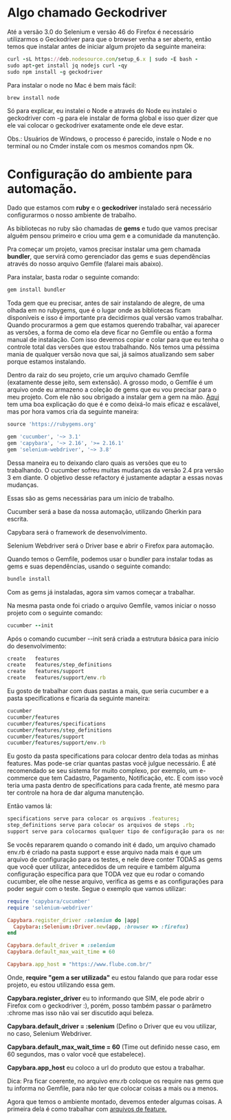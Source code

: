# Algo chamado Geckodriver

Até a versão 3.0 do Selenium e versão 46 do Firefox é necessário utilizarmos o Geckodriver para que o browser venha a ser aberto, então temos que instalar antes de iniciar algum projeto da seguinte maneira:

```ruby
curl -sL https://deb.nodesource.com/setup_6.x | sudo -E bash -
sudo apt-get install jq nodejs curl -qy
sudo npm install -g geckodriver
```

Para instalar o node no Mac é bem mais fácil:

```ruby
brew install node
```

Só para explicar, eu instalei o Node e através do Node eu instalei o geckodriver com -g para ele instalar de forma global e isso quer dizer que ele vai colocar o geckodriver exatamente onde ele deve estar.

Obs.: Usuários de Windows, o processo é parecido, instale o Node e no terminal ou no Cmder instale com os mesmos comandos npm Ok.

# Configuração do ambiente para automação.

Dado que estamos com **ruby** e o **geckodriver** instalado será necessário configurarmos o nosso ambiente de trabalho.

As bibliotecas no ruby são chamadas de **gems** e tudo que vamos precisar alguém pensou primeiro e criou uma gem e a comunidade da manutenção.

Pra começar um projeto, vamos precisar instalar uma gem chamada **bundler**, que servirá como gerenciador das gems e suas dependências através do nosso arquivo Gemfile (falarei mais abaixo).

Para instalar, basta rodar o seguinte comando:

```ruby
gem install bundler
```

Toda gem que eu precisar, antes de sair instalando de alegre, de uma olhada em no rubygems, que é o lugar onde as bibliotecas ficam disponíveis e isso é importante pra decidirmos qual versão vamos trabalhar. Quando procurarmos a gem que estamos querendo trabalhar, vai aparecer as versões, a forma de como ela deve ficar no Gemfile ou então a forma manual de instalação. Com isso devemos copiar e colar para que eu tenha o controle total das versões que estou trabalhando. Nós temos uma péssima mania de qualquer versão nova que sai, já saímos atualizando sem saber porque estamos instalando.

Dentro da raiz do seu projeto, crie um arquivo chamado Gemfile (exatamente desse jeito, sem extensão). A grosso modo, o Gemfile é um arquivo onde eu armazeno a coleção de gems que eu vou precisar para o meu projeto. Com ele não sou obrigado a instalar gem a gem na mão. [Aqui](https://tosbourn.com/what-is-the-gemfile/) tem uma boa explicação do que é e como deixá-lo mais eficaz e escalável, mas por hora vamos cria da seguinte maneira:

```ruby
source 'https://rubygems.org'

gem 'cucumber', '~> 3.1'
gem 'capybara', '~> 2.16', '>= 2.16.1'
gem 'selenium-webdriver', '~> 3.8'
```
Dessa maneira eu to deixando claro quais as versões que eu to trabalhando. O cucumber sofreu muitas mudanças da versão 2.4 pra versão 3 em diante. O objetivo desse refactory é justamente adaptar a essas novas mudanças.

Essas são as gems necessárias para um início de trabalho.

Cucumber será a base da nossa automação, utilizando Gherkin para escrita.

Capybara será o framework de desenvolvimento.

Selenium Webdriver será o Driver base e abrir o Firefox para automação.

Quando temos o Gemfile, podemos usar o bundler para instalar todas as gems e suas dependências, usando o seguinte comando:

```ruby
bundle install
```
Com as gems já instaladas, agora sim vamos começar a trabalhar.

Na mesma pasta onde foi criado o arquivo Gemfile, vamos iniciar o nosso projeto com o seguinte comando:

```ruby
cucumber --init
```

Após o comando cucumber --init será criada a estrutura básica para início do desenvolvimento:

```ruby
create   features
create   features/step_definitions
create   features/support
create   features/support/env.rb
```
Eu gosto de trabalhar com duas pastas a mais, que seria cucumber e a pasta specifications e ficaria da seguinte maneira:

```ruby
cucumber
cucumber/features
cucumber/features/specifications
cucumber/features/step_definitions
cucumber/features/support
cucumber/features/support/env.rb
```
Eu gosto da pasta specifications para colocar dentro dela todas as minhas features. Mas pode-se criar quantas pastas você julgue necessário. É até recomendado se seu sistema for muito complexo, por exemplo, um e-commerce que tem Cadastro, Pagamento, Notificação, etc. E com isso você teria uma pasta dentro de specifications para cada frente, até mesmo para ter controle na hora de dar alguma manutenção.

Então vamos lá:

```ruby
specifications serve para colocar os arquivos .features;
step_definitions serve para colocar os arquivos de steps .rb;
support serve para colocarmos qualquer tipo de configuração para os nossos testes também .rb (assim como o arquivo env.rb, que possui configurações iniciais, gems a serem utilizadas para os testes, etc.).
```
Se vocês repararem quando o comando init é dado, um arquivo chamado env.rb é criado na pasta support e esse arquivo nada mais é que um arquivo de configuração para os testes, e nele deve conter TODAS as gems que você quer utilizar, antecedidos de um require e também alguma configuração específica para que TODA vez que eu rodar o comando cucumber, ele olhe nesse arquivo, verifica as gems e as configurações para poder seguir com o teste. Segue o exemplo que vamos utilizar:

```ruby
require 'capybara/cucumber'
require 'selenium-webdriver'

Capybara.register_driver :selenium do |app|
  Capybara::Selenium::Driver.new(app, :browser => :firefox)
end

Capybara.default_driver = :selenium
Capybara.default_max_wait_time = 60

Capybara.app_host = "https://www.flube.com.br/"
```
Onde, **require "gem a ser utilizada"** eu estou falando que para rodar esse projeto, eu estou utilizando essa gem.

**Capybara.register_driver** eu to informando que SIM, ele pode abrir o Firefox com o geckodriver :), porém, posso também passar o parâmetro :chrome mas isso não vai ser discutido aqui beleza.

**Capybara.default_driver = :selenium** (Defino o Driver que eu vou utilizar, no caso, Selenium Webdriver.

**Capybara.default_max_wait_time = 60** (Time out definido nesse caso, em 60 segundos, mas o valor você que estabelece).

**Capybara.app_host** eu coloco a url do produto que estou a trabalhar.

Dica: Pra ficar coerente, no arquivo env.rb coloque os require nas gems que tu informa no Gemfile, para não ter que colocar coisas a mais ou a menos.

Agora que temos o ambiente montado, devemos enteder algumas coisas. A primeira dela é como trabalhar com [arquivos de feature.](https://github.com/thiagomarquessp/capybaraforall/blob/master/Executando_seus_arquivos_Feature.md)

